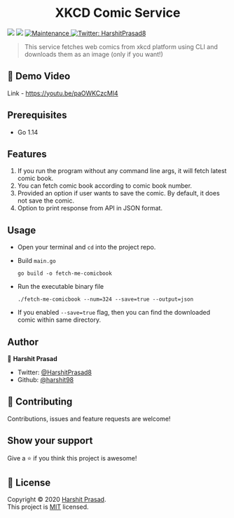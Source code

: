 <h1 align="center">XKCD Comic Service</h1>
<p>
    <img src='https://img.shields.io/badge/maintainer-harshit98-blue' />
  <img src="https://img.shields.io/badge/license-MIT-blue" />
  <a href="https://github.com/itsfadnis/coronavirus-india/graphs/commit-activity" target="_blank">
    <img alt="Maintenance" src="https://img.shields.io/badge/Maintained%3F-yes-green.svg" />
  </a>
  <a href="https://twitter.com/HarshitPrasad8" target="_blank">
    <img alt="Twitter: HarshitPrasad8" src="https://img.shields.io/twitter/follow/HarshitPrasad8.svg?style=social" />
  </a>
</p>

> This service fetches web comics from xkcd platform using CLI and downloads them as an image (only if you want!)

## 🎥 Demo Video

Link - https://youtu.be/paOWKCzcMl4

## Prerequisites

- Go 1.14

## Features

1. If you run the program without any command line args, it will fetch latest comic book.
2. You can fetch comic book according to comic book number.
3. Provided an option if user wants to save the comic. By default, it does not save the comic.
4. Option to print response from API in JSON format.

## Usage

- Open your terminal and `cd` into the project repo.

- Build `main.go`
  ```
  go build -o fetch-me-comicbook  
  ```

- Run the executable binary file
  ```
  ./fetch-me-comicbook --num=324 --save=true --output=json 
  ```

- If you enabled `--save=true` flag, then you can find the downloaded comic within same directory.

## Author

👤 **Harshit Prasad**

* Twitter: [@HarshitPrasad8](https://twitter.com/HarshitPrasad8)
* Github: [@harshit98](https://github.com/harshit98)

## 🤝 Contributing

Contributions, issues and feature requests are welcome!

## Show your support

Give a ⭐️ if you think this project is awesome!

## 📝 License

Copyright © 2020 [Harshit Prasad](https://github.com/harshit98).<br />
This project is [MIT](https://github.com/harshit98/Comic-Ghost/blob/master/LICENSE) licensed.
